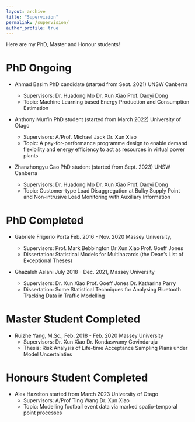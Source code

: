 ```yaml
---
layout: archive
title: "Supervision"
permalink: /supervision/
author_profile: true
---
```


Here are my PhD, Master and Honour students! 

PhD Ongoing
=========

- Ahmad Basim		PhD candidate (started from Sept. 2021) 	UNSW Canberra 
  - Supervisors: Dr. Huadong Mo  	Dr. Xun Xiao 		Prof. Daoyi Dong 
  - Topic: Machine Learning based Energy Production and Consumption Estimation

- Anthony Murfin	PhD student (started from March 2022)		University of Otago
  - Supervisors: A/Prof. Michael Jack Dr. Xun Xiao
  - Topic: A pay-for-performance programme design to enable demand flexibility and energy efficiency to act as resources in virtual power plants

- Zhanzhongyu Gao	PhD student (started from Sept. 2023)		UNSW Canberra
  - Supervisors: Dr. Huadong Mo 	Dr. Xun Xiao 		Prof. Daoyi Dong 
  - Topic: Customer-type Load Disaggregation at Bulky Supply Point and Non-intrusive Load Monitoring with Auxiliary Information

PhD Completed
=========

- Gabriele Frigerio Porta		Feb. 2016 - Nov. 2020		Massey University, 
  - Supervisors: Prof. Mark Bebbington Dr Xun Xiao 	Prof. Goeff Jones 
  - Dissertation: Statistical Models for Multihazards (the Dean’s List of Exceptional Theses)

- Ghazaleh Aslani		July 2018 - Dec. 2021, 		Massey University 
  - Supervisors: Dr. Xun Xiao	Prof. Goeff Jones	Dr. Katharina Parry
  - Dissertation: Some Statistical Techniques for Analysing Bluetooth Tracking Data in Traffic Modelling  

Master Student Completed
=========

- Ruizhe Yang, M.Sc., 		Feb. 2018 - Feb. 2020 		Massey University
  - Supervisors: Dr. Xun Xiao	Dr. Kondaswamy Govindaruju 
  - Thesis: Risk Analysis of Life-time Acceptance Sampling Plans under Model Uncertainties

Honours Student Completed
=========

- Alex Hazelton			started from March 2023		University of Otago 
  - Supervisors: A/Prof Ting Wang 	Dr. Xun Xiao 
  - Topic: Modelling football event data via marked spatio-temporal point processes 

<!-- {% include base_path %} -->

<!--{% for post in site.portfolio reversed%} -->
<!--   {% include archive-single.html %} -->
<!-- {% endfor %} -->

